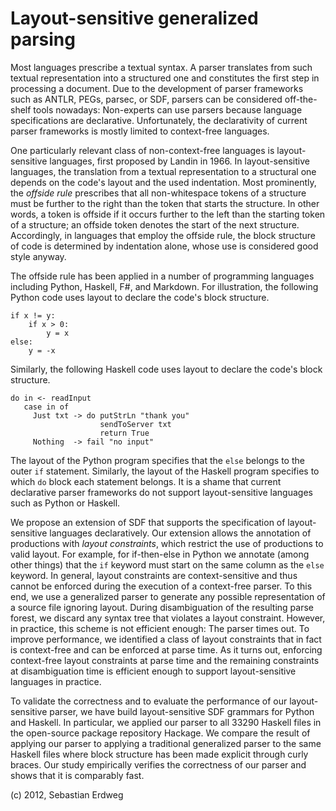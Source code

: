 Layout-sensitive generalized parsing
====================================

Most languages prescribe a textual syntax. A parser translates from such textual
representation into a structured one and constitutes the first step in
processing a document. Due to the development of parser frameworks such as
ANTLR, PEGs, parsec, or SDF, parsers can be considered off-the-shelf tools
nowadays: Non-experts can use parsers because language specifications are
declarative. Unfortunately, the declarativity of current parser frameworks is
mostly limited to context-free languages.

One particularly relevant class of non-context-free languages is
layout-sensitive languages, first proposed by Landin in 1966. In
layout-sensitive languages, the translation from a textual representation to a
structural one depends on the code's layout and the used indentation. Most
prominently, the _offside rule_ prescribes that all non-whitespace tokens
of a structure must be further to the right than the token that starts the
structure. In other words, a token is offside if it occurs further to the left
than the starting token of a structure; an offside token denotes the start of
the next structure. Accordingly, in languages that employ the offside rule, the
block structure of code is determined by indentation alone, whose use is
considered good style anyway.

The offside rule has been applied in a number of programming languages including
Python, Haskell, F#, and Markdown. For illustration, the following Python code
uses layout to declare the code's block structure.

    if x != y:
        if x > 0:
            y = x
    else:
        y = -x

Similarly, the following Haskell code uses layout to declare the code's block
structure.

    do in <- readInput
       case in of
         Just txt -> do putStrLn "thank you"
                        sendToServer txt
                        return True
         Nothing  -> fail "no input"
    
The layout of the Python program specifies that the `else` belongs to the outer
`if` statement. Similarly, the layout of the Haskell program specifies to which
`do` block each statement belongs. It is a shame that current declarative parser
frameworks do not support layout-sensitive languages such as Python or Haskell.

We propose an extension of SDF that supports the specification of
layout-sensitive languages declaratively. Our extension allows the annotation of
productions with _layout constraints_, which restrict the use of productions to
valid layout. For example, for if-then-else in Python we annotate (among other
things) that the `if` keyword must start on the same column as the `else`
keyword. In general, layout constraints are context-sensitive and thus cannot be
enforced during the execution of a context-free parser. To this end, we use a
generalized parser to generate any possible representation of a source file
ignoring layout. During disambiguation of the resulting parse forest, we discard
any syntax tree that violates a layout constraint. However, in practice, this
scheme is not efficient enough: The parser times out. To improve performance, we
identified a class of layout constraints that in fact is context-free and can be
enforced at parse time. As it turns out, enforcing context-free layout
constraints at parse time and the remaining constraints at disambiguation time
is efficient enough to support layout-sensitive languages in practice.

To validate the correctness and to evaluate the performance of our
layout-sensitive parser, we have build layout-sensitive SDF grammars for Python
and Haskell. In particular, we applied our parser to all 33290 Haskell files in
the open-source package repository Hackage. We compare the result of applying
our parser to applying a traditional generalized parser to the same Haskell
files where block structure has been made explicit through curly braces. Our
study empirically verifies the correctness of our parser and shows that it is
comparably fast.


(c) 2012, Sebastian Erdweg

